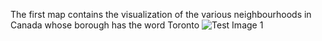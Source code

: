 The first map contains the visualization of the various neighbourhoods in Canada whose borough has the word Toronto
![Test Image 1](3DTest.png)
